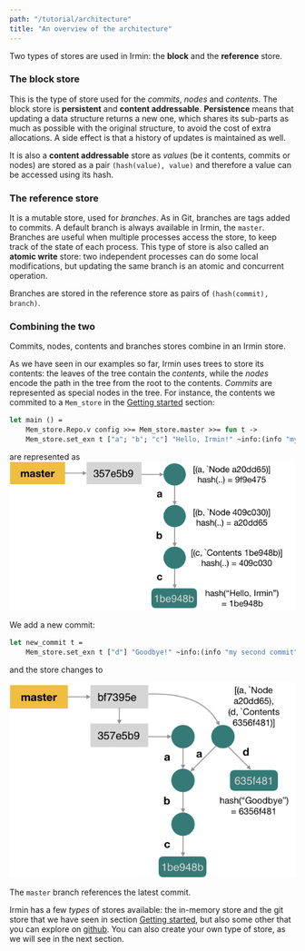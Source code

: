 ```yaml
---
path: "/tutorial/architecture"
title: "An overview of the architecture"
---
```


Two types of stores are used in Irmin: the **block** and the **reference**
store.

### The block store

This is the type of store used for the _commits_, _nodes_ and _contents_. The
block store is **persistent** and **content addressable**. **Persistence** means
that updating a data structure returns a new one, which shares its sub-parts as
much as possible with the original structure, to avoid the cost of extra
allocations. A side effect is that a history of updates is maintained as well.

It is also a **content addressable** store as _values_ (be it contents, commits
or nodes) are stored as a pair `(hash(value), value)` and therefore a value can
be accessed using its hash.

### The reference store

It is a mutable store, used for _branches_. As in Git, branches are tags added
to commits. A default branch is always available in Irmin, the `master`.
Branches are useful when multiple processes access the store, to keep track of
the state of each process. This type of store is also called an **atomic write**
store: two independent processes can do some local modifications, but updating
the same branch is an atomic and concurrent operation.

Branches are stored in the reference store as pairs of `(hash(commit), branch)`.

### Combining the two

Commits, nodes, contents and branches stores combine in an Irmin store.

As we have seen in our examples so far, Irmin uses trees to store its contents:
the leaves of the tree contain the _contents_, while the _nodes_ encode the path
in the tree from the root to the contents. _Commits_ are represented as special
nodes in the tree. For instance, the contents we commited to a `Mem_store` in
the [Getting started](/tutorial/getting-started) section:

```ocaml
let main () =
    Mem_store.Repo.v config >>= Mem_store.master >>= fun t ->
    Mem_store.set_exn t ["a"; "b"; "c"] "Hello, Irmin!" ~info:(info "my first commit")
```

are represented as ![First commit](images/first.png)

We add a new commit:

```ocaml
let new_commit t =
    Mem_store.set_exn t ["d"] "Goodbye!" ~info:(info "my second commit")
```

and the store changes to

![Second commit](images/second.png)

The `master` branch references the latest commit.

Irmin has a few _types_ of stores available: the in-memory store and the git
store that we have seen in section [Getting started](/tutorial/getting-started),
but also some other that you can explore on
[github](https://github.com/mirage/irmin/tree/master/src). You can also create
your own type of store, as we will see in the next section.
